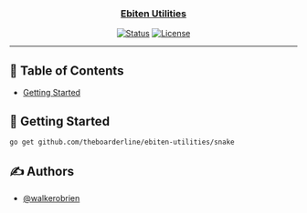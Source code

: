 <p align="center">
  <a href="" rel="noopener">
</p>

<h3 align="center">Ebiten Utilities</h3>

<div align="center">

[![Status](https://img.shields.io/badge/status-active-success.svg)]()
[![License](https://img.shields.io/badge/license-MIT-blue.svg)](/LICENSE)


</div>

---


## 📝 Table of Contents

- [Getting Started](#getting_started)

## 🏁 Getting Started <a name = "getting_started"></a>

```bash
go get github.com/theboarderline/ebiten-utilities/snake
```

## ✍️ Authors <a name = "authors"></a>

- [@walkerobrien](https://github.com/walkerobrien) 



